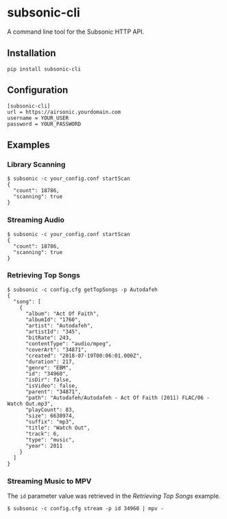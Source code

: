 # subsonic-cli

A command line tool for the Subsonic HTTP API.

## Installation
```
pip install subsonic-cli
```

## Configuration
```
[subsonic-cli]
url = https://airsonic.yourdomain.com
username = YOUR_USER
password = YOUR_PASSWORD
```

## Examples

### Library Scanning
```
$ subsonic -c your_config.conf startScan
{
  "count": 18786,
  "scanning": true
}
```

### Streaming Audio
```
$ subsonic -c your_config.conf startScan
{
  "count": 18786,
  "scanning": true
}
```

### Retrieving Top Songs
```
$ subsonic -c config.cfg getTopSongs -p Autodafeh
{
  "song": [
    {
      "album": "Act Of Faith",
      "albumId": "1760",
      "artist": "Autodafeh",
      "artistId": "345",
      "bitRate": 243,
      "contentType": "audio/mpeg",
      "coverArt": "34871",
      "created": "2018-07-19T00:06:01.000Z",
      "duration": 217,
      "genre": "EBM",
      "id": "34960",
      "isDir": false,
      "isVideo": false,
      "parent": "34871",
      "path": "Autodafeh/Autodafeh - Act Of Faith (2011) FLAC/06 - Watch Out.mp3",
      "playCount": 83,
      "size": 6638974,
      "suffix": "mp3",
      "title": "Watch Out",
      "track": 6,
      "type": "music",
      "year": 2011
    }
  ]
}
```

### Streaming Music to MPV
The `id` parameter value was retrieved in the *Retrieving Top Songs* example.
```
$ subsonic -c config.cfg stream -p id 34960 | mpv -
```
